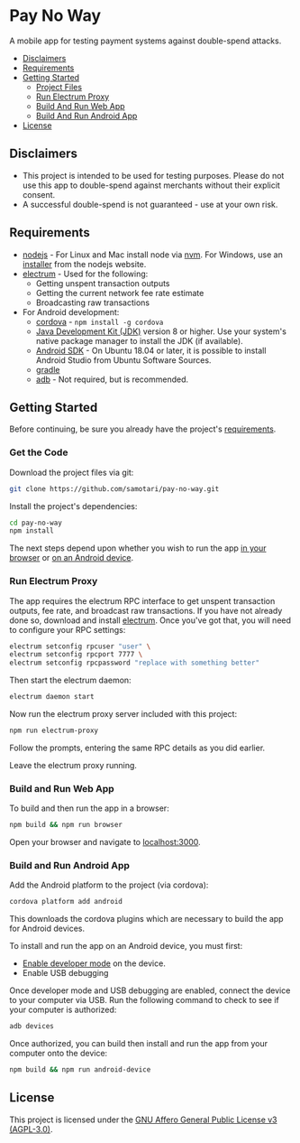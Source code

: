 # Pay No Way

A mobile app for testing payment systems against double-spend attacks.

* [Disclaimers](#disclaimers)
* [Requirements](#requirements)
* [Getting Started](#getting-started)
  * [Project Files](#project-files)
  * [Run Electrum Proxy](#run-electrum-proxy)
  * [Build And Run Web App](#build-and-run-web-app)
  * [Build And Run Android App](#build-and-run-android-app)
* [License](#license)


## Disclaimers

* This project is intended to be used for testing purposes. Please do not use this app to double-spend against merchants without their explicit consent.
* A successful double-spend is not guaranteed - use at your own risk.


## Requirements

* [nodejs](https://nodejs.org/) - For Linux and Mac install node via [nvm](https://github.com/creationix/nvm). For Windows, use an [installer](https://nodejs.org/en/download/) from the nodejs website.
* [electrum](https://electrum.org/) - Used for the following:
  * Getting unspent transaction outputs
  * Getting the current network fee rate estimate
  * Broadcasting raw transactions
* For Android development:
  * [cordova](https://cordova.apache.org/#getstarted) - `npm install -g cordova`
  * [Java Development Kit (JDK)](https://docs.oracle.com/javase/8/docs/technotes/guides/install/install_overview.html) version 8 or higher. Use your system's native package manager to install the JDK (if available).
  * [Android SDK](https://developer.android.com/studio/index.html) - On Ubuntu 18.04 or later, it is possible to install Android Studio from Ubuntu Software Sources.
  * [gradle](https://gradle.org/install/)
  * [adb](https://developer.android.com/studio/command-line/adb) - Not required, but is recommended.


## Getting Started

Before continuing, be sure you already have the project's [requirements](#requirements).

### Get the Code

Download the project files via git:
```bash
git clone https://github.com/samotari/pay-no-way.git
```

Install the project's dependencies:
```bash
cd pay-no-way
npm install
```
The next steps depend upon whether you wish to run the app [in your browser](#for-web) or [on an Android device](#for-android).


### Run Electrum Proxy

The app requires the electrum RPC interface to get unspent transaction outputs, fee rate, and broadcast raw transactions. If you have not already done so, download and install [electrum](https://electrum.org/#download). Once you've got that, you will need to configure your RPC settings:
```bash
electrum setconfig rpcuser "user" \
electrum setconfig rpcport 7777 \
electrum setconfig rpcpassword "replace with something better"
```
Then start the electrum daemon:
```bash
electrum daemon start
```
Now run the electrum proxy server included with this project:
```bash
npm run electrum-proxy
```
Follow the prompts, entering the same RPC details as you did earlier.

Leave the electrum proxy running.


### Build and Run Web App

To build and then run the app in a browser:
```bash
npm build && npm run browser
```
Open your browser and navigate to [localhost:3000](http://localhost:3000).


### Build and Run Android App

Add the Android platform to the project (via cordova):
```bash
cordova platform add android
```
This downloads the cordova plugins which are necessary to build the app for Android devices.

To install and run the app on an Android device, you must first:
* [Enable developer mode](https://developer.android.com/studio/debug/dev-options) on the device.
* Enable USB debugging

Once developer mode and USB debugging are enabled, connect the device to your computer via USB. Run the following command to check to see if your computer is authorized:
```bash
adb devices
```

Once authorized, you can build then install and run the app from your computer onto the device:
```bash
npm build && npm run android-device
```

## License

This project is licensed under the [GNU Affero General Public License v3 (AGPL-3.0)](https://tldrlegal.com/license/gnu-affero-general-public-license-v3-(agpl-3.0)).
